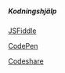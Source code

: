 ##### Kodningshjälp
[JSFiddle](http://jsfiddle.net/)

[CodePen](https://codepen.io/)
 
[Codeshare](https://codeshare.io/)
